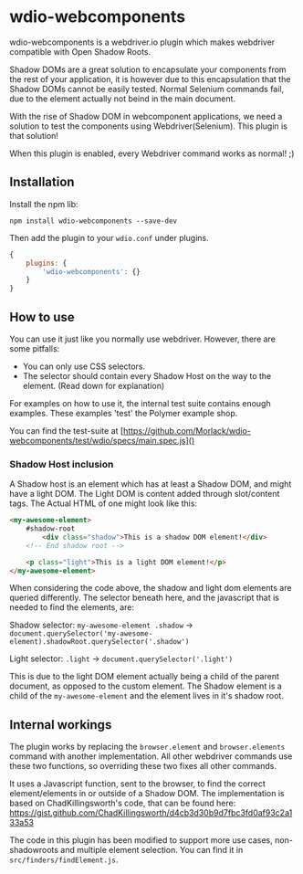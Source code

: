 # wdio-webcomponents

wdio-webcomponents is a webdriver.io plugin which makes webdriver compatible with Open Shadow Roots. 

Shadow DOMs are a great solution to encapsulate your components from the rest of your application, it is however
due to this encapsulation that the Shadow DOMs cannot be easily tested. Normal Selenium commands fail,
due to the element actually not beind in the main document. 

With the rise of Shadow DOM in webcomponent applications, we need a solution to test the components using Webdriver(Selenium). This plugin is that solution!

When this plugin is enabled, every Webdriver command works as normal! ;)

## Installation
Install the npm lib:

`npm install wdio-webcomponents --save-dev`

Then add the plugin to your `wdio.conf` under plugins.

```javascript
{
    plugins: {
        'wdio-webcomponents': {}
    }
}
```

## How to use
You can use it just like you normally use webdriver. However, there are some pitfalls:
 
- You can only use CSS selectors.
- The selector should contain every Shadow Host on the way to the element. (Read down for explanation)

For examples on how to use it, the internal test suite contains enough examples. These examples 'test' the Polymer example shop.

You can find the test-suite at [https://github.com/Morlack/wdio-webcomponents/test/wdio/specs/main.spec.js]()

### Shadow Host inclusion
A Shadow host is an element which has at least a Shadow DOM, and might have a light DOM. The Light DOM is
content added through slot/content tags. The Actual HTML of one might look like this:

```html
<my-awesome-element>
    #shadow-root
        <div class="shadow">This is a shadow DOM element!</div>
    <!-- End shadow root -->

    <p class="light">This is a light DOM element!</p>
</my-awesome-element>
```

When considering the code above, the shadow and light dom elements are queried differently. The selector beneath here, and the javascript that is needed to find the elements, are:

Shadow selector: `my-awesome-element .shadow` -> `document.querySelector('my-awesome-element).shadowRoot.querySelector('.shadow')`

Light selector: `.light` -> `document.querySelector('.light')`

This is due to the light DOM element actually being a child of the parent document, as opposed to the custom element. 
The Shadow element is a child of the `my-awesome-element` and the element lives in it's shadow root. 

## Internal workings
The plugin works by replacing the `browser.element` and `browser.elements` command with another implementation. All other webdriver commands use these two functions, so overriding these two fixes all other commands.

It uses a Javascript function, sent to the browser, to find the correct element/elements in or outside of a Shadow DOM. The implementation is based on ChadKillingsworth's code, that can be found here: https://gist.github.com/ChadKillingsworth/d4cb3d30b9d7fbc3fd0af93c2a133a53

The code in this plugin has been modified to support more use cases, non-shadowroots and multiple element selection. You can find it in `src/finders/findElement.js`. 

 